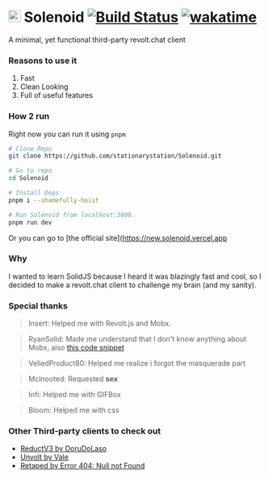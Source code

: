# <img src="https://github.com/stationaryStation/Solenoid/blob/ui/src/assets/favicon.png?raw=true" width="24" height="24" /> Solenoid [![Build Status](https://github.com/stationaryStation/Solenoid/actions/workflows/node.js.yml/badge.svg)](https://github.com/stationaryStation/Solenoid/actions/workflows/node.js.yml) [![wakatime](https://wakatime.com/badge/user/adf943d7-beca-4d63-a4d4-f56bba8b3798/project/a9fe3942-09a7-45d9-86ad-1df756ce199f.svg)](https://wakatime.com/badge/user/adf943d7-beca-4d63-a4d4-f56bba8b3798/project/a9fe3942-09a7-45d9-86ad-1df756ce199f)
A minimal, yet functional third-party revolt.chat client

### Reasons to use it

1. Fast
2. Clean Looking
3. Full of useful features

### How 2 run
Right now you can run it using `pnpm`

```bash
# Clone Repo
git clone https://github.com/stationarystation/Solenoid.git

# Go to repo
cd Solenoid

# Install Deps
pnpm i --shamefully-hoist

# Run Solenoid from localhost:3000.
pnpm run dev

```

Or you can go to [the official site](https://new.solenoid.vercel.app


### Why
I wanted to learn SolidJS because I heard it was blazingly fast and cool, so I decided to make a revolt.chat client to challenge my brain (and my sanity).


### Special thanks

> Insert: Helped me with Revolt.js and  Mobx.

> RyanSolid: Made me understand that I don't know anything about Mobx, also [this code snippet](https://codesandbox.io/s/mobx-external-source-0vf2l?file=/index.js)

> VeliedProduct80: Helped me realize i forgot the masquerade part

> Mclnooted: Requested **sex**

> Infi: Helped me with GIFBox

> Bloom: Helped me with css

### Other Third-party clients to check out

- [ReductV3 by DoruDoLaso](https://dorudolasu.github.io/ReductV3/)
- [Unvolt by Vale](https://vale.rocks/unvolt)
- [Retaped by Error 404: Null not Found](https://error-404-null-not-found.github.io/retaped)

